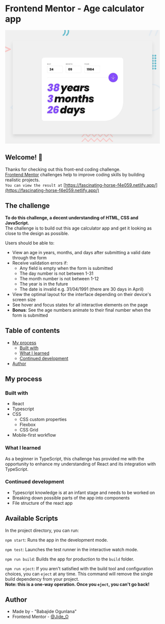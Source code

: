 # Frontend Mentor - Age calculator app

![Design preview for the Age calculator app coding challenge](./public/design/desktop-preview.jpg)

## Welcome! 👋

Thanks for checking out this front-end coding challenge.\
[Frontend Mentor](https://www.frontendmentor.io) challenges help to improve coding skills by building realistic projects.\
`You can view the result at` [https://fascinating-horse-f4e059.netlify.app/](https://fascinating-horse-f4e059.netlify.app/)

## The challenge

**To do this challenge, a decent understanding of HTML, CSS and JavaScript.**\
The challenge is to build out this age calculator app and get it looking as close to the design as possible.

Users should be able to: 

- View an age in years, months, and days after submitting a valid date through the form
- Receive validation errors if:
  - Any field is empty when the form is submitted
  - The day number is not between 1-31
  - The month number is not between 1-12
  - The year is in the future
  - The date is invalid e.g. 31/04/1991 (there are 30 days in April)
- View the optimal layout for the interface depending on their device's screen size
- See hover and focus states for all interactive elements on the page
- **Bonus**: See the age numbers animate to their final number when the form is submitted

## Table of contents

- [My process](#my-process)
  - [Built with](#built-with)
  - [What I learned](#what-i-learned)
  - [Continued development](#continued-development)
- [Author](#author)


## My process

### Built with

- React
- Typescript
- CSS
  - CSS custom properties
  - Flexbox
  - CSS Grid
- Mobile-first workflow

### What I learned
As a beginner in TypeScript, this challenge has provided me with the opportunity to enhance my understanding of React and its integration with TypeScript.

### Continued development
- Typescript knowledge is at an infant stage and needs to be worked on
- Breaking down possible parts of the app into components
- File structure of the react app

## Available Scripts

In the project directory, you can run:

`npm start`: Runs the app in the development mode.

`npm test`: Launches the test runner in the interactive watch mode.

`npm run build`: Builds the app for production to the `build` folder.

`npm run eject`: If you aren't satisfied with the build tool and configuration choices, you can `eject` at any time. This command will remove the single build dependency from your project.\
**Note: this is a one-way operation. Once you `eject`, you can't go back!**

## Author
- Made by - "Babajide Ogunlana"
- Frontend Mentor - [@Jide_O](https://www.frontendmentor.io/profile/JideOgunlana)
